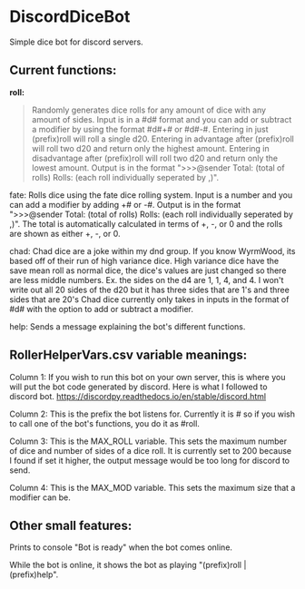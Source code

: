 # DiscordDiceBot
Simple dice bot for discord servers. 

## Current functions:
**roll:** 
> Randomly generates dice rolls for any amount of dice with any amount of sides.
> Input is in a #d# format and you can add or subtract a modifier by using the format #d#+# or #d#-#.
> Entering in just (prefix)roll will roll a single d20.
> Entering in advantage after (prefix)roll will roll two d20 and return only the highest amount.
> Entering in disadvantage after (prefix)roll will roll two d20 and return only the lowest amount.
> Output is in the format ">>>@sender Total: (total of rolls) Rolls: (each roll individually seperated by ,)".
        
  fate: Rolls dice using the fate dice rolling system. 
        Input is a number and you can add a modifier by adding +# or -#. 
        Output is in the format ">>>@sender Total: (total of rolls) Rolls: (each roll individually seperated by ,)".
        The total is automatically calculated in terms of +, -, or 0 and the rolls are shown as either +, -, or 0.
        
  chad: Chad dice are a joke within my dnd group. If you know WyrmWood, its based off of their run of high variance dice.
        High variance dice have the save mean roll as normal dice, the dice's values are just changed so there are less middle numbers.
        Ex. the sides on the d4 are 1, 1, 4, and 4. I won't write out all 20 sides of the d20 but it has three sides that are 1's and three sides that are 20's
        Chad dice currently only takes in inputs in the format of #d# with the option to add or subtract a modifier.
        
  help: Sends a message explaining the bot's different functions.
  
## RollerHelperVars.csv variable meanings:
  Column 1: If you wish to run this bot on your own server, this is where you will put the bot code generated by discord.
            Here is what I followed to discord bot. https://discordpy.readthedocs.io/en/stable/discord.html
            
  Column 2: This is the prefix the bot listens for. Currently it is # so if you wish to call one of the bot's functions, you do it as #roll.
  
  Column 3: This is the MAX_ROLL variable. This sets the maximum number of dice and number of sides of a dice roll. 
            It is currently set to 200 because I found if set it higher, the output message would be too long for discord to send.
            
  Column 4: This is the MAX_MOD variable. This sets the maximum size that a modifier can be.
  
## Other small features:
  Prints to console "Bot is ready" when the bot comes online.
  
  While the bot is online, it shows the bot as playing "(prefix)roll | (prefix)help".
  
